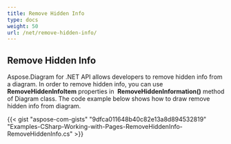 ```yaml
---
title: Remove Hidden Info
type: docs
weight: 50
url: /net/remove-hidden-info/
---
```


## **Remove Hidden Info**
Aspose.Diagram for .NET API allows developers to remove hidden info from a diagram. In order to remove hidden info, you can use **RemoveHiddenInfoItem** properties in  **RemoveHiddenInformation()** method of Diagram class. The code example below shows how to draw remove hidden info from diagram.

{{< gist "aspose-com-gists" "9dfca011648b40c82e13a8d894532819" "Examples-CSharp-Working-with-Pages-RemoveHiddenInfo-RemoveHiddenInfo.cs" >}}
